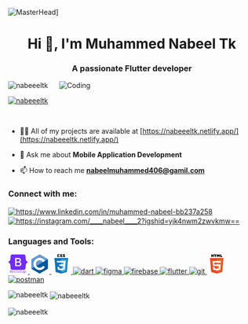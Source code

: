 ![MasterHead](https://www.google.com/search?q=github+banner+image+for+flutter+developer&sca_esv=7e78a01c1b6af5a5&rlz=1C5CHFA_enIN1075IN1075&udm=2&biw=1695&bih=1045&ei=TYFJZ82-IcyXseMPlsuS0Q0&ved=0ahUKEwiNmYbKlYGKAxXMS2wGHZalJNoQ4dUDCBA&uact=5&oq=github+banner+image+for+flutter+developer&gs_lp=EgNpbWciKWdpdGh1YiBiYW5uZXIgaW1hZ2UgZm9yIGZsdXR0ZXIgZGV2ZWxvcGVySLsOUL8HWN4KcAF4AJABAJgBXaABugGqAQEyuAEDyAEA-AEBmAIAoAIAmAMA4gMFEgExIECIBgGSBwCgB1o&sclient=img#imgrc=XnyY4oYwVngX1M&imgdii=ndiD90Sxp6z8MM)]
<h1 align="center">Hi 👋, I'm Muhammed Nabeel Tk</h1>
<h3 align="center">A passionate Flutter developer</h3>
<img align="right" alt="Coding" width="400" src="https://cdn.dribbble.com/users/116207…”>
<p align="left"> <img src="https://komarev.com/ghpvc/?username=nabeeeltk&label=Profile%20views&color=0e75b6&style=flat" alt="nabeeeltk" /> </p>

<p align="left"> <a href="https://github.com/ryo-ma/github-profile-trophy"><img src="https://github-profile-trophy.vercel.app/?username=nabeeeltk" alt="nabeeeltk" /></a> </p>

<p align="left"> <a href="https://twitter.com/" target="blank"><img src="https://img.shields.io/twitter/follow/?logo=twitter&style=for-the-badge" alt="" /></a> </p>

- 👨‍💻 All of my projects are available at [https://nabeeeltk.netlify.app/](https://nabeeeltk.netlify.app/)

- 💬 Ask me about **Mobile Application Development**

- 📫 How to reach me **nabeelmuhammed406@gamil.com**

<h3 align="left">Connect with me:</h3>
<p align="left">
<a href="https://linkedin.com/in/https://www.linkedin.com/in/muhammed-nabeel-bb237a258" target="blank"><img align="center" src="https://raw.githubusercontent.com/rahuldkjain/github-profile-readme-generator/master/src/images/icons/Social/linked-in-alt.svg" alt="https://www.linkedin.com/in/muhammed-nabeel-bb237a258" height="30" width="40" /></a>
<a href="https://instagram.com/https://instagram.com/____nabeel____2?igshid=yjk4nwm2zwvkmw==" target="blank"><img align="center" src="https://raw.githubusercontent.com/rahuldkjain/github-profile-readme-generator/master/src/images/icons/Social/instagram.svg" alt="https://instagram.com/____nabeel____2?igshid=yjk4nwm2zwvkmw==" height="30" width="40" /></a>
</p>

<h3 align="left">Languages and Tools:</h3>
<p align="left"> <a href="https://getbootstrap.com" target="_blank" rel="noreferrer"> <img src="https://raw.githubusercontent.com/devicons/devicon/master/icons/bootstrap/bootstrap-plain-wordmark.svg" alt="bootstrap" width="40" height="40"/> </a> <a href="https://www.cprogramming.com/" target="_blank" rel="noreferrer"> <img src="https://raw.githubusercontent.com/devicons/devicon/master/icons/c/c-original.svg" alt="c" width="40" height="40"/> </a> <a href="https://www.w3schools.com/css/" target="_blank" rel="noreferrer"> <img src="https://raw.githubusercontent.com/devicons/devicon/master/icons/css3/css3-original-wordmark.svg" alt="css3" width="40" height="40"/> </a> <a href="https://dart.dev" target="_blank" rel="noreferrer"> <img src="https://www.vectorlogo.zone/logos/dartlang/dartlang-icon.svg" alt="dart" width="40" height="40"/> </a> <a href="https://www.figma.com/" target="_blank" rel="noreferrer"> <img src="https://www.vectorlogo.zone/logos/figma/figma-icon.svg" alt="figma" width="40" height="40"/> </a> <a href="https://firebase.google.com/" target="_blank" rel="noreferrer"> <img src="https://www.vectorlogo.zone/logos/firebase/firebase-icon.svg" alt="firebase" width="40" height="40"/> </a> <a href="https://flutter.dev" target="_blank" rel="noreferrer"> <img src="https://www.vectorlogo.zone/logos/flutterio/flutterio-icon.svg" alt="flutter" width="40" height="40"/> </a> <a href="https://git-scm.com/" target="_blank" rel="noreferrer"> <img src="https://www.vectorlogo.zone/logos/git-scm/git-scm-icon.svg" alt="git" width="40" height="40"/> </a> <a href="https://www.w3.org/html/" target="_blank" rel="noreferrer"> <img src="https://raw.githubusercontent.com/devicons/devicon/master/icons/html5/html5-original-wordmark.svg" alt="html5" width="40" height="40"/> </a> <a href="https://postman.com" target="_blank" rel="noreferrer"> <img src="https://www.vectorlogo.zone/logos/getpostman/getpostman-icon.svg" alt="postman" width="40" height="40"/> </a> </p>

<p><img align="left" src="https://github-readme-stats.vercel.app/api/top-langs?username=nabeeeltk&show_icons=true&locale=en&layout=compact" alt="nabeeeltk" /></p>

<p>&nbsp;<img align="center" src="https://github-readme-stats.vercel.app/api?username=nabeeeltk&show_icons=true&locale=en" alt="nabeeeltk" /></p>

<p><img align="center" src="https://github-readme-streak-stats.herokuapp.com/?user=nabeeeltk&" alt="nabeeeltk" /></p>
